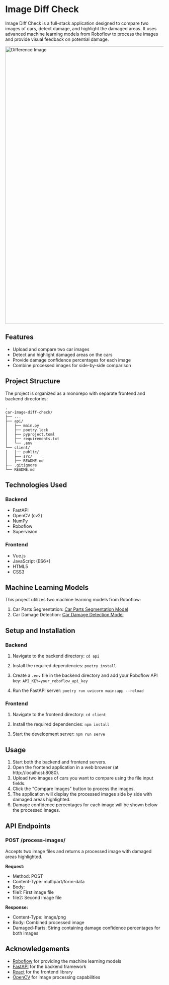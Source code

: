 # Image Diff Check
Image Diff Check is a full-stack application designed to compare two images of cars, detect damage, and highlight the damaged areas. It uses advanced machine learning models from Roboflow to process the images and provide visual feedback on potential damage.

<img width="882" alt="Difference Image" src="https://github.com/user-attachments/assets/2b4dc013-2201-467d-8246-eefa7365c227" />

## Features

- Upload and compare two car images
- Detect and highlight damaged areas on the cars
- Provide damage confidence percentages for each image
- Combine processed images for side-by-side comparison
  
## Project Structure

The project is organized as a monorepo with separate frontend and backend directories:


    .
    car-image-diff-check/
    ├── ...
    ├── api/                   
    │   ├── main.py           
    │   ├── poetry.lock           
    │   ├── pyproject.toml        
    │   ├── requirements.txt           
    │   └── .env                
    └── client/
    │   │── public/             
    │   ├── src/         
    │   ├── README.md      
    ├── .gitignore         
    └── README.md           

## Technologies Used

### Backend
- FastAPI
- OpenCV (cv2)
- NumPy
- Roboflow
- Supervision

### Frontend
- Vue.js
- JavaScript (ES6+)
- HTML5
- CSS3

## Machine Learning Models

This project utilizes two machine learning models from Roboflow:
1. Car Parts Segmentation: [Car Parts Segmentation Model](https://universe.roboflow.com/segmentation-9q8ob/car-parts-llqro)
2. Car Damage Detection: [Car Damage Detection Model](https://universe.roboflow.com/roboflow-universe-projects/car-damage-detection-ha5mm)

## Setup and Installation

### Backend

1. Navigate to the backend directory:
```cd api```

2. Install the required dependencies:
```poetry install```

3. Create a `.env` file in the backend directory and add your Roboflow API key:
```API_KEY=your_roboflow_api_key```

4. Run the FastAPI server:
```poetry run uvicorn main:app --reload```


### Frontend

1. Navigate to the frontend directory:
```cd client```

2. Install the required dependencies:
```npm install```

3. Start the development server:
```npm run serve```

## Usage

1. Start both the backend and frontend servers.
2. Open the frontend application in a web browser (at http://localhost:8080).
3. Upload two images of cars you want to compare using the file input fields.
4. Click the "Compare Images" button to process the images.
5. The application will display the processed images side by side with damaged areas highlighted.
6. Damage confidence percentages for each image will be shown below the processed images.

## API Endpoints

### POST /process-images/

Accepts two image files and returns a processed image with damaged areas highlighted.

**Request:**
- Method: POST
- Content-Type: multipart/form-data
- Body:
- file1: First image file
- file2: Second image file

**Response:**
- Content-Type: image/png
- Body: Combined processed image
- Damaged-Parts: String containing damage confidence percentages for both images

## Acknowledgements

- [Roboflow](https://roboflow.com/) for providing the machine learning models
- [FastAPI](https://fastapi.tiangolo.com/) for the backend framework
- [React](https://reactjs.org/) for the frontend library
- [OpenCV](https://opencv.org/) for image processing capabilities
